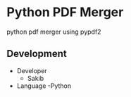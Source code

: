 # Python PDF Merger
python pdf merger using pypdf2
## Development
- Developer
  - Sakib
- Language
  -Python
